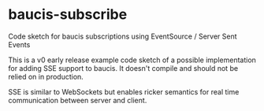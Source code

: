 baucis-subscribe
================

Code sketch for baucis subscriptions using EventSource / Server Sent Events

This is a v0 early release example code sketch of a possible implementation for adding SSE support to baucis.  It doesn't compile and should not be relied on in production.

SSE is similar to WebSockets but enables ricker semantics for real time communication between server and client.
